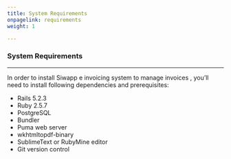```yaml
---
title: System Requirements
onpagelink: requirements
weight: 1

---
```


### **System Requirements**
-------------------

In order to install Siwapp e invoicing system to manage invoices , you’ll need to install following dependencies and prerequisites:

- Rails 5.2.3
- Ruby 2.5.7
- PostgreSQL
- Bundler
- Puma web server
- wkhtmltopdf-binary
- SublimeText or RubyMine editor
- Git version control
 
